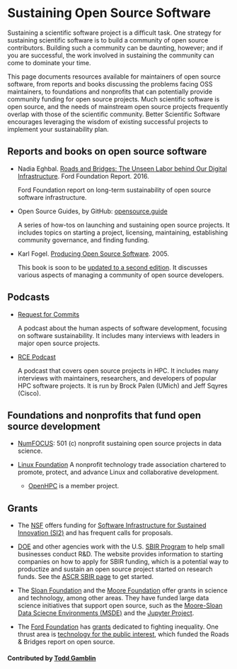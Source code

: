 # Sustaining Open Source Software

Sustaining a scientific software project is a difficult task.  One
strategy for sustaining scientific software is to build a community of
open source contributors.  Building such a community can be daunting, however; and if
you are successful, the work involved in sustaining the community can
come to dominate your time.

This page documents resources available for maintainers of open source
software, from reports and books discussing the problems facing OSS
maintainers, to foundations and nonprofits that can potentially provide
community funding for open source projects.  Much scientific software is
open source, and the needs of mainstream open source projects frequently
overlap with those of the scientific community.  Better Scientific
Software encourages leveraging the wisdom of existing successful projects
to implement your sustainability plan.


## Reports and books on open source software

* Nadia Eghbal. [Roads and Bridges: The Unseen Labor behind Our Digital Infrastructure](https://www.fordfoundation.org/library/reports-and-studies/roads-and-bridges-the-unseen-labor-behind-our-digital-infrastructure/). Ford Foundation Report. 2016.

  Ford Foundation report on long-term sustainability of open source
  software infrastructure.

* Open Source Guides, by GitHub: [opensource.guide](https://opensource.guide/)

  A series of how-tos on launching and sustaining open source
  projects. It includes topics on starting a project, licensing, maintaining, establishing
  community governance, and finding funding.

* Karl Fogel. [Producing Open Source Software](https://www.amazon.com/Producing-Open-Source-Software-Successful/dp/0596007590/). 2005.

  This book is soon to be
  [updated to a second edition](https://www.kickstarter.com/projects/kfogel/updating-producing-open-source-software-for-2nd-ed).
  It discusses various aspects of managing a community of open source
  developers.

## Podcasts

* [Request for Commits](https://changelog.com/rfc)

  A podcast about the human aspects of software development, focusing on
  software sustainability. It includes many interviews with leaders in major open
  source projects.

* [RCE Podcast](http://www.rce-cast.com/)

  A podcast that covers open source projects in HPC. It includes many interviews with
  maintainers, researchers, and developers of popular HPC software
  projects. It is run by Brock Palen (UMich) and Jeff Sqyres (Cisco).

## Foundations and nonprofits that fund open source development

* [NumFOCUS](http://www.numfocus.org/): 501 (c) nonprofit sustaining
  open source projects in data science.

* [Linux Foundation](https://www.linuxfoundation.org/) A nonprofit technology trade association chartered to
  promote, protect, and advance Linux and collaborative development.

  * [OpenHPC](openhpc.community) is a member project.


## Grants

* The [NSF](https://www.nsf.gov) offers
  funding for
  [Software Infrastructure for Sustained Innovation (SI2)](https://www.nsf.gov/pubs/2016/nsf16532/nsf16532.htm)
  and has frequent calls for proposals.

* [DOE](https://energy.gov/) and other agencies work with the U.S.
  [SBIR Program](https://www.sbir.gov/) to help small businesses conduct
  R&D. The website provides information to starting companies on how to apply for SBIR funding, which is a potential way to
  productize and sustain an open source project started on research
  funds.  See the [ASCR SBIR page](https://science.energy.gov/sbir/) to
  get started.

* The [Sloan Foundation](https://sloan.org/) and the
  [Moore Foundation](https://www.moore.org/) offer grants in science and
  technology, among other areas. They have funded large data science
  initiatives that support open source, such as the
  [Moore-Sloan Data Sciecne Environments (MSDE)](http://msdse.org/) and
  the
  [Jupyter Project](https://blog.jupyter.org/2015/07/07/jupyter-funding-2015/).

* The [Ford Foundation](https://www.fordfoundation.org) has
  [grants](https://www.fordfoundation.org/work/our-grants/) dedicated to
  fighting inequality. One thrust area is
  [technology for the public interest](https://www.fordfoundation.org/work/challenging-inequality/),
  which funded the Roads & Bridges report on open source.

#### Contributed by [Todd Gamblin](https://github.com/tgamblin)

<!---
Publish: yes
Categories: Collaboration, Planning
Topics: Improving productivity and sustainability, Licensing, Strategies for more effective teams, Funding sources and programs
Tags: document, website, book, organization, funding-program, funding-agency
Level: 2
Prerequisites: defaults
Aggregate: none
--->
